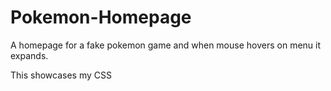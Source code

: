 # Pokemon-Homepage
A homepage for a fake pokemon game and
when mouse hovers on menu
it expands.

This showcases my CSS
